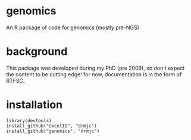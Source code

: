 genomics
========

An R package of code for genomics (mostly pre-NGS)

background
==========
This package was developed during my PhD (pre 2009), so don't expect the content to be cutting edge! for now, documentation is in the form of RTFSC.

installation
============
    library(devtools)
    install_github("excelIO", "drmjc")
    install_github("genomics", "drmjc")
